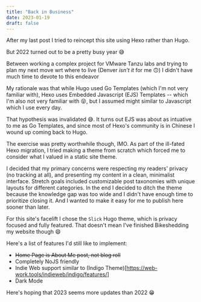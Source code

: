 ```yaml
---
title: "Back in Business"
date: 2023-01-19
draft: false
---
```


After my last post I tried to reincept this site using Hexo rather than Hugo.

But 2022 turned out to be a pretty busy year 😅
<!--more-->

Between working a complex project for VMware Tanzu labs and trying to plan my next move wrt where to live (Denver _isn't it_ for me 🙃) I didn't have much time to devote to this endeavor


My rationale was that while Hugo used Go Templates (which I'm not very familiar with), Hexo uses Embedded Javascript (EJS) Templates -- which I'm also not very familiar with 😝, but I assumed might similar to Javascript which I use every day. 

That hypothesis was invalidated 😅. It turns out EJS was about as intuative to me as Go Templates, and since most of Hexo's community is in Chinese I wound up coming back to Hugo.

The exercise was pretty worthwhile though, IMO. As part of the ill-fated Hexo migration, I tried making a theme from scratch which forced me to consider what I valued in a static site theme. 

I decided that my primary concerns were respecting my readers' privacy (no tracking at all), and presenting my content in a clean, minimalist interface. Stretch goals included customizable post taxonomies with unique layouts for different categories. In the end I decided to ditch the theme because the knowledge gap was too wide and I didn't have enough time to prioritize closing it. And I wanted to make it easy for me to publish here sooner than later. 

For this site's facelift I chose the `Slick` Hugo theme, which is privacy focused and fully featured. That doesn't mean I've finished Bikeshedding my website though 😄

Here's a list of features I'd still like to implement:

* ~~Home Page is About Me post, not blog roll~~
* Completely NoJS friendly
* Indie Web support similar to (Indigo Theme)[https://web-work.tools/indieweb/indigo/features/]
* Dark Mode


Here's hoping that 2023 seems more updates than 2022 😁